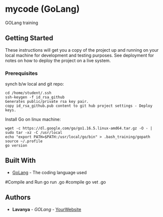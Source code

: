# mycode (GoLang)

GOLang training

## Getting Started

These instructions will get you a copy of the project up and running on your local machine
for development and testing purposes. See deployment for notes on how to deploy the project
on a live system.

### Prerequisites
synch b/w local and git repo:

	cd /home/student/.ssh
	ssh-keygen -f id_rsa_github
	Generates public/private rsa key pair.
	copy id_rsa_github.pub content to git hub project settings - Deploy keys.

Install Go on linux machine:

	wget -c https://dl.google.com/go/go1.16.5.linux-amd64.tar.gz -O - | sudo tar -xz -C /usr/local
	echo "export PATH=$PATH:/usr/local/go/bin" > .bash_training/gopath
	source ~/.profile
	go version

## Built With

* [GoLang](https://go.dev/doc/effective_go) - The coding language used

#Compile and Run
  go run <name>.go
#compile
  go vet <name>.go

## Authors

* **Lavanya** - *GOLang* - [YourWebsite](https://github.com/chvlavanya/mycode)

